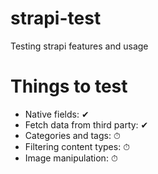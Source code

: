 # strapi-test
Testing strapi features and usage


# Things to test

- Native fields: ✔
- Fetch data from third party: ✔
- Categories and tags: ⏱
- Filtering content types: ⏱
- Image manipulation: ⏱
